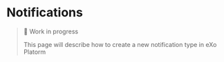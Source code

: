 # Notifications

> 🚧 Work in progress
>
> This page will describe how to create a new notification type in eXo Platorm
